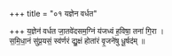 +++
title = "०१ यज्ञेन वर्धत"

+++
य॒ज्ञेन॑ वर्धत जा॒तवे॑दसम॒ग्निं य॑जध्वं ह॒विषा॒ तना॑ गि॒रा ।  
स॒मि॒धा॒नं सु॑प्र॒यसं॒ स्व॑र्णरं द्यु॒क्षं होता॑रं वृ॒जने॑षु धू॒र्षद॑म् ॥